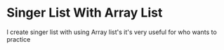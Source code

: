 # Singer List With Array List
I create singer list with using Array list's 
it's very useful for who wants to practice

